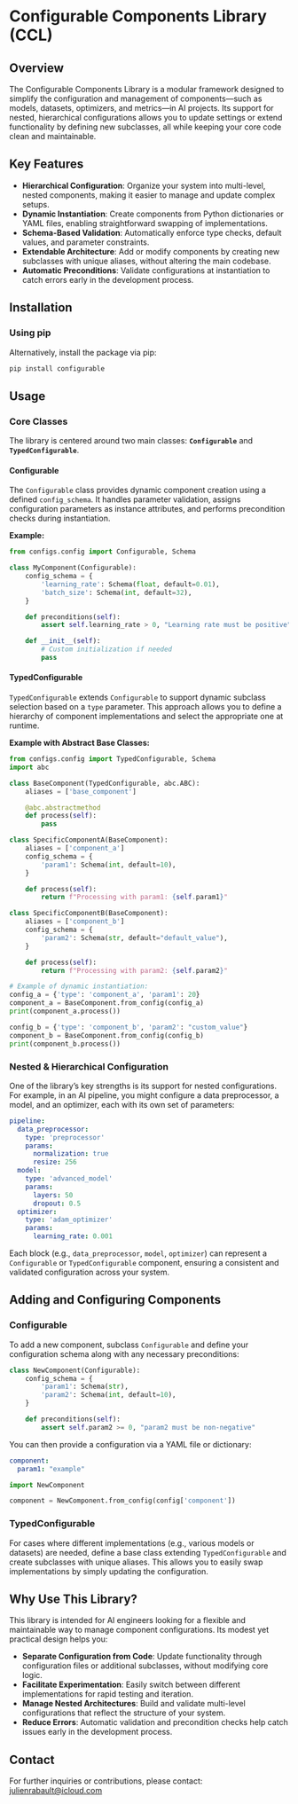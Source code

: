 # Configurable Components Library (CCL)

## Overview

The Configurable Components Library is a modular framework designed to simplify the configuration and management of components—such as models, datasets, optimizers, and metrics—in AI projects. Its support for nested, hierarchical configurations allows you to update settings or extend functionality by defining new subclasses, all while keeping your core code clean and maintainable.

## Key Features

- **Hierarchical Configuration**: Organize your system into multi-level, nested components, making it easier to manage and update complex setups.
- **Dynamic Instantiation**: Create components from Python dictionaries or YAML files, enabling straightforward swapping of implementations.
- **Schema-Based Validation**: Automatically enforce type checks, default values, and parameter constraints.
- **Extendable Architecture**: Add or modify components by creating new subclasses with unique aliases, without altering the main codebase.
- **Automatic Preconditions**: Validate configurations at instantiation to catch errors early in the development process.

## Installation

### Using pip

Alternatively, install the package via pip:

```bash
pip install configurable
```

## Usage

### Core Classes

The library is centered around two main classes: **`Configurable`** and **`TypedConfigurable`**.

#### Configurable

The `Configurable` class provides dynamic component creation using a defined `config_schema`. It handles parameter validation, assigns configuration parameters as instance attributes, and performs precondition checks during instantiation.

**Example:**

```python
from configs.config import Configurable, Schema

class MyComponent(Configurable):
    config_schema = {
        'learning_rate': Schema(float, default=0.01),
        'batch_size': Schema(int, default=32),
    }

    def preconditions(self):
        assert self.learning_rate > 0, "Learning rate must be positive"

    def __init__(self):
        # Custom initialization if needed
        pass
```

#### TypedConfigurable

`TypedConfigurable` extends `Configurable` to support dynamic subclass selection based on a `type` parameter. This approach allows you to define a hierarchy of component implementations and select the appropriate one at runtime.

**Example with Abstract Base Classes:**

```python
from configs.config import TypedConfigurable, Schema
import abc

class BaseComponent(TypedConfigurable, abc.ABC):
    aliases = ['base_component']

    @abc.abstractmethod
    def process(self):
        pass

class SpecificComponentA(BaseComponent):
    aliases = ['component_a']
    config_schema = {
        'param1': Schema(int, default=10),
    }

    def process(self):
        return f"Processing with param1: {self.param1}"

class SpecificComponentB(BaseComponent):
    aliases = ['component_b']
    config_schema = {
        'param2': Schema(str, default="default_value"),
    }

    def process(self):
        return f"Processing with param2: {self.param2}"

# Example of dynamic instantiation:
config_a = {'type': 'component_a', 'param1': 20}
component_a = BaseComponent.from_config(config_a)
print(component_a.process())

config_b = {'type': 'component_b', 'param2': "custom_value"}
component_b = BaseComponent.from_config(config_b)
print(component_b.process())
```

### Nested & Hierarchical Configuration

One of the library’s key strengths is its support for nested configurations. For example, in an AI pipeline, you might configure a data preprocessor, a model, and an optimizer, each with its own set of parameters:

```yaml
pipeline:
  data_preprocessor:
    type: 'preprocessor'
    params:
      normalization: true
      resize: 256
  model:
    type: 'advanced_model'
    params:
      layers: 50
      dropout: 0.5
  optimizer:
    type: 'adam_optimizer'
    params:
      learning_rate: 0.001
```

Each block (e.g., `data_preprocessor`, `model`, `optimizer`) can represent a `Configurable` or `TypedConfigurable` component, ensuring a consistent and validated configuration across your system.

## Adding and Configuring Components

### Configurable

To add a new component, subclass `Configurable` and define your configuration schema along with any necessary preconditions:

```python
class NewComponent(Configurable):
    config_schema = {
        'param1': Schema(str),
        'param2': Schema(int, default=10),
    }

    def preconditions(self):
        assert self.param2 >= 0, "param2 must be non-negative"
```

You can then provide a configuration via a YAML file or dictionary:

```yaml
component:
  param1: "example"
```

```python
import NewComponent

component = NewComponent.from_config(config['component'])
```

### TypedConfigurable

For cases where different implementations (e.g., various models or datasets) are needed, define a base class extending `TypedConfigurable` and create subclasses with unique aliases. This allows you to easily swap implementations by simply updating the configuration.

## Why Use This Library?

This library is intended for AI engineers looking for a flexible and maintainable way to manage component configurations. Its modest yet practical design helps you:

- **Separate Configuration from Code**: Update functionality through configuration files or additional subclasses, without modifying core logic.
- **Facilitate Experimentation**: Easily switch between different implementations for rapid testing and iteration.
- **Manage Nested Architectures**: Build and validate multi-level configurations that reflect the structure of your system.
- **Reduce Errors**: Automatic validation and precondition checks help catch issues early in the development process.

## Contact

For further inquiries or contributions, please contact: [julienrabault@icloud.com](mailto:julienrabault@icloud.com)

